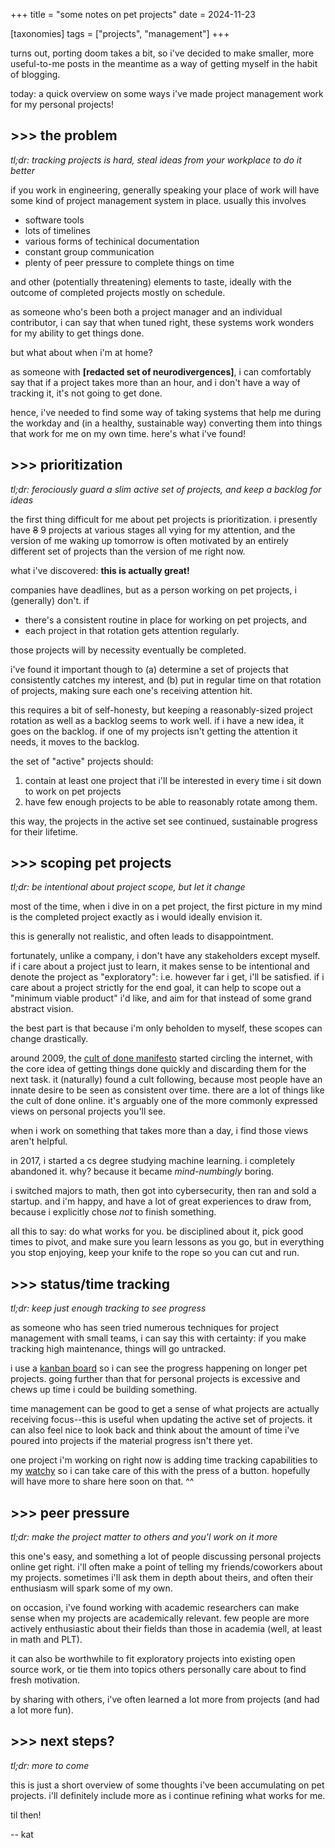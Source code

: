 +++
title = "some notes on pet projects"
date = 2024-11-23

[taxonomies]
tags = ["projects", "management"]
+++

turns out, porting doom takes a bit, so i've decided to make smaller, more useful-to-me posts in the meantime as a way of getting myself in the habit of blogging.

today: a quick overview on some ways i've made project management work for my personal projects!

## >>> the problem

*tl;dr: tracking projects is hard, steal ideas from your workplace to do it better*

if you work in engineering, generally speaking your place of work will have some kind of project management system in place. usually this involves

- software tools
- lots of timelines
- various forms of techinical documentation
- constant group communication
- plenty of peer pressure to complete things on time

and other (potentially threatening) elements to taste, ideally with the outcome of completed projects mostly on schedule. 

as someone who's been both a project manager and an individual contributor, i can say that when tuned right, these systems work wonders for my ability to get things done. 

but what about when i'm at home?

as someone with **\[redacted set of neurodivergences\]**, i can comfortably say that if a project takes more than an hour, and i don't have a way of tracking it, it's not going to get done. 

hence, i've needed to find some way of taking systems that help me during the workday and (in a healthy, sustainable way) converting them into things that work for me on my own time. here's what i've found!

## >>> prioritization

*tl;dr: ferociously guard a slim active set of projects, and keep a backlog for ideas*

the first thing difficult for me about pet projects is prioritization. i presently have ~~8~~ 9 projects at various stages all vying for my attention, and the version of me waking up tomorrow is often motivated by an entirely different set of projects than the version of me right now.

what i've discovered: **this is actually great!**

companies have deadlines, but as a person working on pet projects, i (generally) don't. if 

- there's a consistent routine in place for working on pet projects, and
- each project in that rotation gets attention regularly.

those projects will by necessity eventually be completed. 

i've found it important though to (a) determine a set of projects that consistently catches my interest, and (b) put in regular time on that rotation of projects, making sure each one's receiving attention hit.

this requires a bit of self-honesty, but keeping a reasonably-sized project rotation as well as a backlog seems to work well. if i have a new idea, it goes on the backlog. if one of my projects isn't getting the attention it needs, it moves to the backlog.

the set of "active" projects should:

1. contain at least one project that i'll be interested in every time i sit down to work on pet projects
2. have few enough projects to be able to reasonably rotate among them.

this way, the projects in the active set see continued, sustainable progress for their lifetime.

## >>> scoping pet projects

*tl;dr: be intentional about project scope, but let it change*

most of the time, when i dive in on a pet project, the first picture in my mind is the completed project exactly as i would ideally envision it.

this is generally not realistic, and often leads to disappointment.

fortunately, unlike a company, i don't have any stakeholders except myself. if i care about a project just to learn, it makes sense to be intentional and denote the project as "exploratory": i.e. however far i get, i'll be satisfied. if i care about a project strictly for the end goal, it can help to scope out a "minimum viable product" i'd like, and aim for that instead of some grand abstract vision.

the best part is that because i'm only beholden to myself, these scopes can change drastically. 

around 2009, the [cult of done manifesto](https://medium.com/@bre/the-cult-of-done-manifesto-724ca1c2ff13) started circling the internet, with the core idea of getting things done quickly and discarding them for the next task. it (naturally) found a cult following, because most people have an innate desire to be seen as consistent over time.
there are a lot of things like the cult of done online. it's arguably one of the more commonly expressed views on personal projects you'll see. 

when i work on something that takes more than a day, i find those views aren't helpful.

in 2017, i started a cs degree studying machine learning. i completely abandoned it. why? because it became *mind-numbingly* boring.

i switched majors to math, then got into cybersecurity, then ran and sold a startup. and i'm happy, and have a lot of great experiences to draw from, because i explicitly chose *not* to finish something.

all this to say: do what works for you. be disciplined about it, pick good times to pivot, and make sure you learn lessons as you go, but in everything you stop enjoying, keep your knife to the rope so you can cut and run.

## >>> status/time tracking

*tl;dr: keep just enough tracking to see progress*

as someone who has seen tried numerous techniques for project management with small teams, i can say this with certainty: if you make tracking high maintenance, things will go untracked.

i use a [kanban board](https://en.wikipedia.org/wiki/Kanban_board) so i can see the progress happening on longer pet projects. going further than that for personal projects is excessive and chews up time i could be building something.

time management can be good to get a sense of what projects are actually receiving focus--this is useful when updating the active set of projects. it can also feel nice to look back and think about the amount of time i've poured into projects if the material progress isn't there yet. 

one project i'm working on right now is adding time tracking capabilities to my [watchy](https://watchy.sqfmi.com/) so i can take care of this with the press of a button. hopefully will have more to share here soon on that. ^^

## >>> peer pressure

*tl;dr: make the project matter to others and you'l work on it more*

this one's easy, and something a lot of people discussing personal projects online get right. i'll often make a point of telling my friends/coworkers about my projects. sometimes i'll ask them in depth about theirs, and often their enthusiasm will spark some of my own.

on occasion, i've found working with academic researchers can make sense when my projects are academically relevant. few people are more actively enthusiastic about their fields than those in academia (well, at least in math and PLT).  

it can also be worthwhile to fit exploratory projects into existing open source work, or tie them into topics others personally care about to find fresh motivation. 

by sharing with others, i've often learned a lot more from projects (and had a lot more fun).

## >>> next steps?

*tl;dr: more to come*

this is just a short overview of some thoughts i've been accumulating on pet projects. i'll definitely include more as i continue refining what works for me. 

til then! 

-- kat

